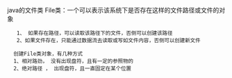  java的文件类
        File类：一个可以表示该系统下是否存在这样的文件路径或文件的对象
        
       1、 如果存在路径，可以读取该路径下的文件，否侧可以创建该路径
       2、如果文件存在，只能通过数据流去读取或写如文件内容，否侧可以创建新文件
       
      创建File类对象，有几种方式
      1、相对路劲， 没有出现盘符，且有一定的参照物的
      2、绝对路径 ， 出现盘符，且一直固定在某个位置
      
       